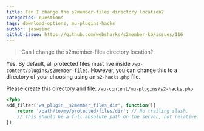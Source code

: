 ```yaml
---
title: Can I change the s2member-files directory location?
categories: questions
tags: download-options, mu-plugins-hacks
author: jaswsinc
github-issue: https://github.com/websharks/s2member-kb/issues/116
---
```


> Can I change the s2member-files directory location?

Yes. By default, all protected files must live inside `/wp-content/plugins/s2member-files`. However, you can change this to a directory of your choosing using an `s2-hacks.php` file.

Please create this directory and file:
`/wp-content/mu-plugins/s2-hacks.php`

```php
<?php
add_filter('ws_plugin__s2member_files_dir', function(){
    return '/path/to/my/protected/files/dir'; // No trailing slash.
    // This should be a full absolute path on the server, not relative.
});
```
